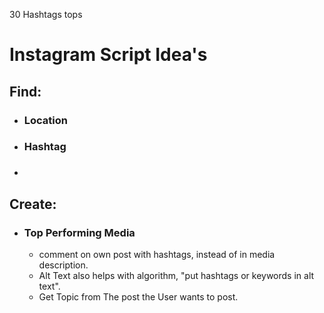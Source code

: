 30 Hashtags tops



# Instagram Script Idea's
## Find:
- ### Location
- ### Hashtag
- ### 

## Create:
- ### Top Performing Media
    - comment on own post with hashtags, instead of in media description.
    - Alt Text also helps with algorithm, "put hashtags or keywords in alt text".
    - Get Topic from The post the User wants to post.